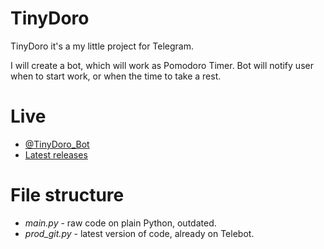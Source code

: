 # TinyDoro

TinyDoro it's a my little project for Telegram.

I will create a bot, which will work as Pomodoro Timer.
Bot will notify user when to start work, or when the time to take a rest.

# Live
* <a href="https://t.me/TinyDoro_bot">@TinyDoro_Bot</a>
* <a href="https://github.com/lestrangeqq/tinyDoro_bot/releases" title="">Latest releases</a>

# File structure

* <i>main.py</i> - raw code on plain Python, outdated.
* <i>prod_git.py</i> - latest version of code, already on Telebot.
